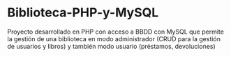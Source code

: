 # Biblioteca-PHP-y-MySQL

Proyecto desarrollado en PHP con acceso a BBDD con MySQL que permite la gestión de una biblioteca en modo administrador (CRUD para la gestión de usuarios y libros) y también modo usuario (préstamos, devoluciones)

